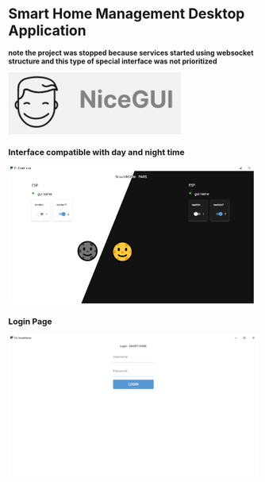 # Smart Home Management Desktop Application


<strong color="red">
note the project was stopped because services started using websocket structure and this type of special interface was not prioritized
</strong>

![base tool](.preview/base_tool.jpg)

### Interface compatible with day and night time

![base tool](.preview/Gui.png)

### Login Page

![base tool](.preview/login.jpg)


